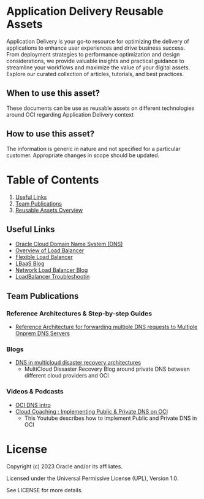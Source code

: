 # Application Delivery Reusable Assets
Application Delivery  is your go-to resource for optimizing the delivery of applications to enhance user experiences and drive business success. From deployment strategies to performance optimization and design considerations, we provide valuable insights and practical guidance to streamline your workflows and maximize the value of your digital assets. Explore our curated collection of articles, tutorials, and best practices.

## When to use this asset?
These documents can be use as reusable assets on different technologies around OCI regarding Application Delivery context

## How to use this asset?
The information is generic in nature and not specified for a particular customer. Appropriate changes in scope should be updated.


# Table of Contents
 
1. [Useful Links](#useful-links)
2. [Team Publications](#team-publications)
3. [Reusable Assets Overview](#reusable-assets-overviewdef)
 
## Useful Links
- [Oracle Cloud Domain Name System (DNS)  ](https://www.oracle.com/cloud/networking/dns/)
- [Overview of Load Balancer](https://docs.oracle.com/en-us/iaas/Content/Balance/Concepts/balanceoverview.htm)
- [Flexible Load Balancer](https://www.oracle.com/es/cloud/networking/load-balancing/)
- [LBaaS Blog](https://blogs.oracle.com/cloud-infrastructure/post/announcing-oracle-cloud-infrastructure-flexible-load-balancing)
- [Network Load Balancer Blog](https://blogs.oracle.com/analytics/post/configure-oracle-cloud-infrastructure-oci-network-load-balancer-for-oracle-analytics-server-on-oracle-cloud-marketplace)
- [LoadBalancer Troubleshootin](https://www.ateam-oracle.com/post/loadbalancer-troubleshooting)




## Team Publications

### Reference Architectures & Step-by-step Guides

- [Reference Architecture for forwarding multiple DNS requests to Multiple Onprem DNS Servers](https://github.com/oracle-devrel/technology-engineering/blob/luisc_networking_2/cloud-infrastructure/networking/application-delivery/Files/Forwarding_DNS_requests_to_multiple_On-Prem_DNS_Servers.pdf)

 

### Blogs
 
- [DNS in multicloud disaster recovery architectures](https://blogs.oracle.com/cloud-infrastructure/post/dns-in-multicloud-disaster-recovery-architectures)
    -  MultiCloud Dissaster Recovery Blog around private DNS between different cloud providers and OCI


### Videos & Podcasts
- [OCI DNS intro](https://www.youtube.com/watch?v=NvUeA75z7No)
- [Cloud Coaching : Implementing Public & Private DNS on OCI](https://www.youtube.com/watch?v=AjA-HagCye8)
    -  This Youtube describes how to implement Public and Private DNS in OCI

# License

Copyright (c) 2023 Oracle and/or its affiliates.

Licensed under the Universal Permissive License (UPL), Version 1.0.

See LICENSE for more details.
